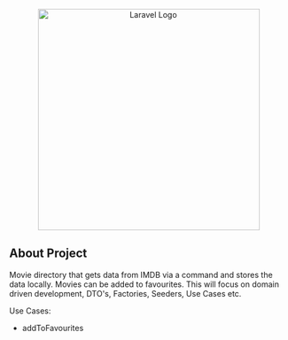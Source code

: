 <p align="center"><a href="https://laravel.com" target="_blank"><img src="https://raw.githubusercontent.com/laravel/art/master/logo-lockup/5%20SVG/2%20CMYK/1%20Full%20Color/laravel-logolockup-cmyk-red.svg" width="400" alt="Laravel Logo"></a></p>

## About Project

Movie directory that gets data from IMDB via a command and stores the data locally. Movies can be added to favourites. This will focus on domain driven development, DTO's, Factories, Seeders, Use Cases etc.


Use Cases:
- addToFavourites